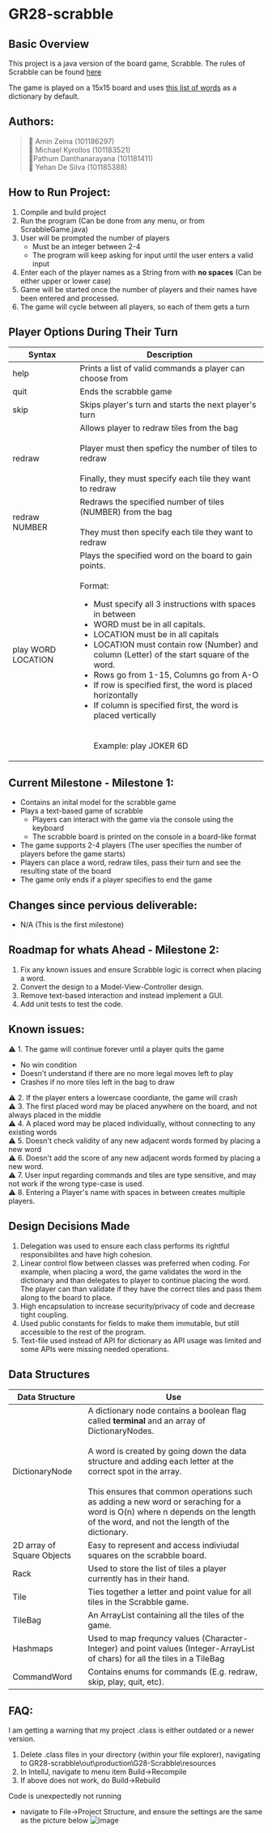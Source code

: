 # GR28-scrabble

## Basic Overview

This project is a java version of the board game, Scrabble.
The rules of Scrabble can be found [here](https://en.wikipedia.org/wiki/Scrabble)  

The game is played on a 15x15 board and uses [this list of words](https://www.mit.edu/~ecprice/wordlist.10000) as a dictionary by default.

## Authors:
> :1st_place_medal: Amin Zeina (101186297)  
> 🥇 Michael Kyrollos (101183521)  
> 🥇Pathum Danthanarayana (101181411)  
> 🥇 Yehan De Silva (101185388)

## How to Run Project: 
1. Compile and build project 
2. Run the program (Can be done from any menu, or from ScrabbleGame.java)
3. User will be prompted the number of players
      - Must be an integer between 2-4
      - The program will keep asking for input until the user enters a valid input
5. Enter each of the player names as a String from with **no spaces** (Can be either upper or lower case)
6. Game will be started once the number of players and their names have been entered and processed. 
7. The game will cycle between all players, so each of them gets a turn

## Player Options During Their Turn
| Syntax      | Description |
| ----------- | ----------- |
| help        | Prints a list of valid commands a player can choose from |   
| quit        | Ends the scrabble game |
| skip        | Skips player's turn and starts the next player's turn |
| redraw      | Allows player to redraw tiles from the bag <br><br> Player must then speficy the number of tiles to redraw <br><br> Finally, they must specify each tile they want to redraw |
| redraw NUMBER| Redraws the specified number of tiles (NUMBER) from the bag <br><br> They must then specify each tile they want to redraw |
| play WORD LOCATION | Plays the specified word on the board to gain points. <br><br> Format: <ul><li> Must specify all 3 instructions with spaces in between </li> <li>WORD must be in all capitals. </li><li>LOCATION  must be in all capitals </li><li>LOCATION must contain row (Number) and column (Letter) of the start square of the word.</li><li>Rows go from 1-15, Columns go from A-O</li><li>If row is specified first, the word is placed horizontally</li><li>If column is specified first, the word is placed vertically</li></ui><br><br>Example: play JOKER 6D|

## Current Milestone - Milestone 1:
  - Contains an inital model for the scrabble game
  - Plays a text-based game of scrabble
      - Players can interact with the game via the console using the keyboard
      - The scrabble board is printed on the console in a board-like format
  - The game supports 2-4 players (The user specifies the number of players before the game starts)
  - Players can place a word, redraw tiles, pass their turn and see the resulting state of the board
  - The game only ends if a player specifies to end the game

## Changes since pervious deliverable: 
  - N/A (This is the first milestone)

## Roadmap for whats Ahead - Milestone 2:  
1. Fix any known issues and ensure Scrabble logic is correct when placing a word.
2. Convert the design to a Model-View-Controller design.
3. Remove text-based interaction and instead implement a GUI.
4. Add unit tests to test the code.

## Known issues:
:warning: 1. The game will continue forever until a player quits the game  
- No win condition  
- Doesn't understand if there are no more legal moves left to play  
- Crashes if no more tiles left in the bag to draw  

:warning: 2. If the player enters a lowercase coordiante, the game will crash  
⚠️ 3. The first placed word may be placed anywhere on the board, and not always placed in the middle  
⚠️ 4. A placed word may be placed individually, without connecting to any existing words  
⚠️ 5. Doesn't check validity of any new adjacent words formed by placing a new word  
⚠️ 6. Doesn't add the score of any new adjacent words formed by placing a new word.  
⚠️ 7. User input regarding commands and tiles are type sensitive, and may not work if the wrong type-case is used.  
⚠️ 8. Entering a Player's name with spaces in between creates multiple players.

## Design Decisions Made  
1. Delegation was used to ensure each class performs its rightful responsibilites and have high cohesion.
2. Linear control flow between classes was preferred when coding. For example, when placing a word, the game validates the word in the dictionary and than delegates to player to continue placing the word. The player can than validate if they have the correct tiles and pass them along to the board to place.
3. High encapsulation to increase security/privacy of code and decrease tight coupling.
4. Used public constants for fields to make them immutable, but still accessible to the rest of the program.
5. Text-file used instead of API for dictionary as API usage was limited and some APIs were missing needed operations.


## Data Structures
| Data Structure | Use |
| ----------- | ----------- |
| DictionaryNode | A dictionary node contains a boolean flag called **terminal** and an array of DictionaryNodes. <br><br> A word is created by going down the data structure and adding each letter at the correct spot in the array. <br><br>This ensures that common operations such as adding a new word or seraching for a word is O(n) where n depends on the length of the word, and not the length of the dictionary.|
| 2D array of Square Objects | Easy to represent and access indiviudal squares on the scrabble board. |
| Rack | Used to store the list of tiles a player currently has in their hand. |
| Tile | Ties together a letter and point value for all tiles in the Scrabble game. |
| TileBag| An ArrayList containing all the tiles of the game. |
| Hashmaps | Used to map frequncy values (Character-Integer) and point values (Integer-ArrayList of chars) for all the tiles in a TileBag |
| CommandWord | Contains enums for commands (E.g. redraw, skip, play, quit, etc). |


## FAQ:
I am getting a warning that my project .class is either outdated or a newer version.
1. Delete .class files in your directory (within your file explorer), navigating to GR28-scrabble\out\production\G28-Scrabble\resources
2. In IntellJ, navigate to menu item Build->Recompile
3. If above does not work, do Build->Rebuild
  
Code is unexpectedly not running 
   - navigate to File->Project Structure, and ensure the settings are the same as the picture below 
![image](https://user-images.githubusercontent.com/83596468/197912247-346bfddf-e590-463d-a137-1e8f4f48a2c7.png)
